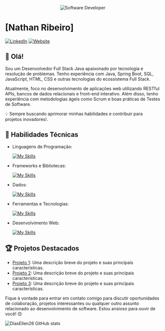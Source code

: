 <div align="center">
  <img src="https://media.istockphoto.com/id/1470350413/vector/software-developer-working-with-computers.jpg?s=612x612&w=0&k=20&c=rMDiFqhfe3PUzikjGeCuSl-x4YlXFCcnM_psO4MlOU0=" alt="Software Developer">
</div>

# [Nathan Ribeiro]

[![LinkedIn](https://img.shields.io/badge/LinkedIn-[Nathan]-blue?logo=linkedin)](https://www.linkedin.com/in/dev-nathan-ribeiro/)
[![Website](https://img.shields.io/badge/Website-[SeuWebsite]-blue?logo=google-chrome)](https://www.[seusite.com])

## 👋 Olá!

Sou um Desenvolvedor Full Stack Java apaixonado por tecnologia e resolução de problemas. Tenho experiência com Java, Spring Boot, SQL, JavaScript, HTML, CSS e outras tecnologias do ecossistema Full Stack.

Atualmente, foco no desenvolvimento de aplicações web utilizando RESTful APIs, bancos de dados relacionais e front-end interativo. Além disso, tenho experiência com metodologias ágeis como Scrum e boas práticas de Testes de Software.

💡 Sempre buscando aprimorar minhas habilidades e contribuir para projetos inovadores!.

## 🚀 Habilidades Técnicas

- Linguagens de Programação: 

    [![My Skills](https://skillicons.dev/icons?i=java,javascript,python)](https://skillicons.dev)
- Frameworks e Bibliotecas: 

    [![My Skills](https://skillicons.dev/icons?i=spring,react,django)](https://skillicons.dev)
- Dados: 

    [![My Skills](https://skillicons.dev/icons?i=mysql,mongo)](https://skillicons.dev)
- Ferramentas e Tecnologias: 

    [![My Skills](https://skillicons.dev/icons?i=git,github,visualstudio,eclipse)](https://skillicons.dev)
- Desenvolvimento Web:

    [![My Skills](https://skillicons.dev/icons?i=php,html,css)](https://skillicons.dev)

## 🏆 Projetos Destacados

- [Projeto 1](https://github.com/[seu-usuario]/projeto1): Uma descrição breve do projeto e suas principais características.
- [Projeto 2](https://github.com/[seu-usuario]/projeto2): Uma descrição breve do projeto e suas principais características.
- [Projeto 3](https://github.com/[seu-usuario]/projeto3): Uma descrição breve do projeto e suas principais características.


Fique à vontade para entrar em contato comigo para discutir oportunidades de colaboração, projetos interessantes ou qualquer outro assunto relacionado ao desenvolvimento de software. Estou ansioso para ouvir de você! 😊

![DiasEllen26 GitHub stats](https://github-readme-stats.vercel.app/api?username=DiasEllen26&show_icons=true&theme=merko)
